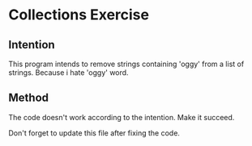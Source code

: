 # Collections Exercise

## Intention

This program intends to remove strings containing 'oggy' from a list of strings.
Because i hate 'oggy' word. 

## Method

The code doesn't work according to the intention. Make it succeed.

Don't forget to update this file after fixing the code.

